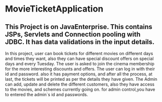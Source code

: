 # MovieTicketApplication
This Project is on JavaEnterprise. This contains JSPs, Servlets and Connection pooling with JDBC.
It has data validations in the input details.
-----------------------------------------------------------------------------------------------------------------------------------------
In this project, user can book tickets for different movies on different days and times they want, also they can have special discount 
offers on special days and every Tuesday.
The user is asked to join the cinema membership for the more interesting discounts and offers.
The user can log in with their id and password.
also it has payment options, and after all the process, at last, the tickets will be printed as per the details they have given.
The Admin can add, update and delete the different customers, also they have access to the movies, and schemes currently going on.
for admin control,you have to entered the admin`s id and passwords.
